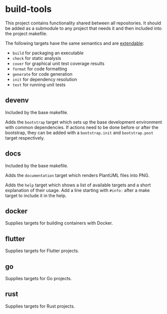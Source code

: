 # build-tools

This project contains functionality shared between all repositories.
It should be added as a submodule to any project that needs it and then included into the project makefile.

The following targets have the same semantics and are [extendable](https://www.gnu.org/software/make/manual/html_node/Double_002dColon.html):
- `build` for packaging an executable
- `check` for static analysis
- `cover` for graphical unit test coverage results
- `format` for code formatting
- `generate` for code generation
- `init` for dependency resolution
- `test` for running unit tests

## devenv

Included by the base makefile.

Adds the `bootstrap` target which sets up the base development environment with common dependencies.
If actions need to be done before or after the bootstrap, they can be added with a `bootstrap.init` and `bootstrap.post` target respectively.

## docs

Included by the base makefile.

Adds the `documentation` target which renders PlantUML files into PNG.

Adds the `help` target which shows a list of available targets and a short explanation of their usage.
Add a line starting with `#info:` after a make target to include it in the help.

## docker

Supplies targets for building containers with Docker.

## flutter

Supplies targets for Flutter projects.

## go

Supplies targets for Go projects.

## rust

Supplies targets for Rust projects.
